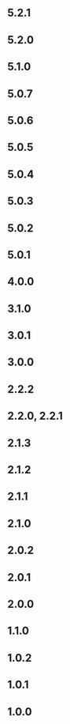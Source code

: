 
## 5.2.1


## 5.2.0


## 5.1.0


## 5.0.7


## 5.0.6


## 5.0.5


## 5.0.4


## 5.0.3


## 5.0.2


## 5.0.1









## 4.0.0


## 3.1.0


## 3.0.1


## 3.0.0


## 2.2.2


## 2.2.0, 2.2.1


## 2.1.3


## 2.1.2


## 2.1.1


## 2.1.0


## 2.0.2


## 2.0.1


## 2.0.0


## 1.1.0


## 1.0.2


## 1.0.1


## 1.0.0



